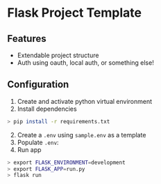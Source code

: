 # Flask Project Template

## Features
* Extendable project structure
* Auth using oauth, local auth, or something else!


## Configuration
1. Create and activate python virtual environment
1. Install dependencies

```bash
> pip install -r requirements.txt
```

2. Create a `.env` using `sample.env` as a template
3. Populate `.env`: 
5. Run app
```bash
> export FLASK_ENVIRONMENT=development
> export FLASK_APP=run.py
> flask run
```